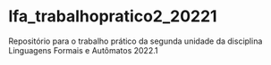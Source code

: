 # lfa_trabalhopratico2_20221
Repositório para o trabalho prático da segunda unidade da disciplina Linguagens Formais e Autômatos 2022.1
